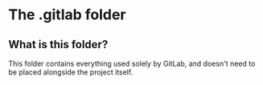 # The .gitlab folder

## What is this folder?
This folder contains everything used solely by GitLab, and doesn't need to be placed alongside the project itself.

<!-- ## What is in here?
Currently in this folder are the following files:
- `Dockerfile`: The Dockerfile for our CI docker image. Pushed as aruw/mcb-2020-gitlab-ci on Docker Hub.
- `rules.xml`: Custom rules for the cppcheck linter. -->

<!-- ## Locally Linting
Note: You will have to push code to GitLab before you can build it using Docker.

The easy way (Docker Image for Windows/Mac):
1) Install Docker Desktop for [Windows](https://download.docker.com/win/stable/Docker%20Desktop%20Installer.exe) or [Mac](https://download.docker.com/mac/stable/Docker.dmg) or [Linux](https://docs.docker.com/install/)
2) Download/Run the image using the command `docker run -i --tty aruw/mcb-2020-gitlab-ci bash` (Note: when you exit the container, the container will be deleted.)
3) Clone the gitlab repo: `git clone https://gitlab.com/aruw/code-2019-2020/mcb-2019-2020.git`
4) `cd mcb-2019-2020`
5) Checkout the branch/commit to lint: `git checkout <branch name or commit sha>`
6) `./.gitlab/linter.sh` -->

<!-- To update linter, run `docker pull aruw/mcb-2020-gitlab-ci` -->

<!-- The other way (Linux only):
1) Install cpplint and cppcheck: `apt-get install cpplint cppcheck`
2) Clone the gitlab repo: `git clone https://gitlab.com/aruw/code-2019-2020/mcb-2019-2020.git`
3) `cd mcb-2019-2020`
4) Checkout the branch/commit to lint: `git checkout <branch name or commit sha>`
5) `./.gitlab/linter.sh` -->

<!-- To update linter, run `apt-get update` then `apt-get upgrade` -->
<!-- 
## Locally Building w/ Docker Image
Note: You will have to push code to GitLab before you can build it using Docker.

1) Install Docker Desktop for [Windows](https://download.docker.com/win/stable/Docker%20Desktop%20Installer.exe) or [Mac](https://download.docker.com/mac/stable/Docker.dmg) or [Linux](https://docs.docker.com/install/)
2) Download/Run the image using the command `docker run -i --tty aruw/mcb-2020-gitlab-ci bash` (Note: when you exit the container, the container will be deleted.)
3) Clone the gitlab repo: `git clone https://gitlab.com/aruw/code-2019-2020/mcb-2019-2020.git`
4) `cd mcb-2019-2020`
5) Checkout the branch/commit to lint: `git checkout <branch name or commit sha>`
6) `git submodule update --init --recursive`
7) `cd mcb-2019-2020-project`
8) `rm -r modm` (Optional, but recommended)
9) `lbuild build`
10) `/usr/bin/env python3 $(which scons) build` -->

<!-- Optional extras to improve experience in the container:
- Install a text editor like nano: `apt-get install nano` Usage: `nano file.txt` (Ctrl + X to exit) -->

<!-- ## Configuring Linters
Right now we have two C++ linters in use. Here's how to configure them:
1) **cpplint**: There is a configuration file, `CPPLINT.cfg`, in the root of the repo. Info on what can go in there can be found here: https://github.com/cpplint/cpplint/blob/master/cpplint.py#L222-L263
2) **cppcheck**: You can define custom rules in the `rules.xml` file. See the file for more information on writing rules. Also currently all built-in checks are run. You can configure which are run by modifying command line arguments in `linter.sh`. (There's also other things that can be configured using command line arguments, check the output of `cppcheck` for more info) -->